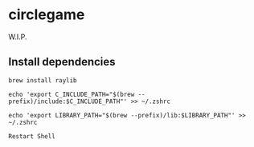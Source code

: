 # circlegame
W.I.P.

## Install dependencies
```
brew install raylib
```
```
echo 'export C_INCLUDE_PATH="$(brew --prefix)/include:$C_INCLUDE_PATH"' >> ~/.zshrc
```
```
echo 'export LIBRARY_PATH="$(brew --prefix)/lib:$LIBRARY_PATH"' >> ~/.zshrc
```
```
Restart Shell
```

